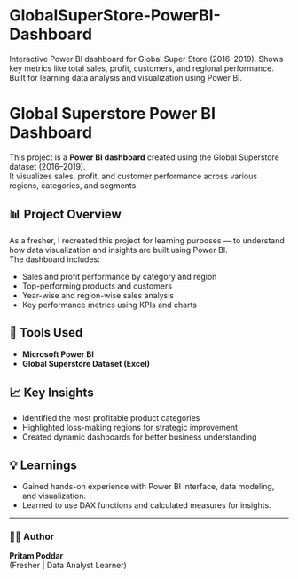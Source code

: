 # GlobalSuperStore-PowerBI-Dashboard
Interactive Power BI dashboard for Global Super Store (2016–2019). Shows key metrics like total sales, profit, customers, and regional performance. Built for learning data analysis and visualization using Power BI.

# Global Superstore Power BI Dashboard

This project is a **Power BI dashboard** created using the Global Superstore dataset (2016–2019).  
It visualizes sales, profit, and customer performance across various regions, categories, and segments.

## 📊 Project Overview
As a fresher, I recreated this project for learning purposes — to understand how data visualization and insights are built using Power BI.  
The dashboard includes:
- Sales and profit performance by category and region  
- Top-performing products and customers  
- Year-wise and region-wise sales analysis  
- Key performance metrics using KPIs and charts  

## 🧰 Tools Used
- **Microsoft Power BI**
- **Global Superstore Dataset (Excel)**

## 📈 Key Insights
- Identified the most profitable product categories  
- Highlighted loss-making regions for strategic improvement  
- Created dynamic dashboards for better business understanding  

## 💡 Learnings
- Gained hands-on experience with Power BI interface, data modeling, and visualization.  
- Learned to use DAX functions and calculated measures for insights.

---

### 🧑‍💻 Author
**Pritam Poddar**  
(Fresher | Data Analyst Learner)
